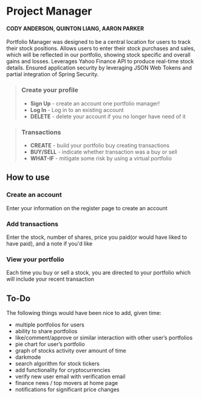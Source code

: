 # Project Manager
#### CODY ANDERSON, QUINTON LIANG, AARON PARKER


Portfolio Manager was designed to be a central location for users to track their stock positions. Allows users to enter their stock purchases and sales, which will be reflected in our portfolio, showing stock specific and overall gains and losses. Leverages Yahoo Finance API to produce real-time stock details. Ensured application security by leveraging JSON Web Tokens and partial integration of Spring Security.

> ### Create your profile
> * **Sign Up** - create an account one portfolio manager!
> * **Log In** - Log in to an existing account
> * **DELETE** - delete your account if you no longer have need of it

> ### Transactions
> * **CREATE** - build your portfolio buy creating transactions
> * **BUY/SELL** - indicate whether transaction was a buy or sell
> * **WHAT-IF** - mitigate some risk by using a virtual portfolio

## How to use
### Create an account
Enter your information on the register page to create an account

### Add transactions
Enter the stock, number of shares, price you paid(or would have liked to have paid), and a note if you'd like

### View your portfolio
Each time you buy or sell a stock, you are directed to your portfolio which will include your recent transaction



## To-Do

The following things would have been nice to add, given time:
* multiple portfolios for users
* ability to share portfolios
* like/comment/approve or similar interaction with other user’s portfolios
* pie chart for user’s portfolio
* graph of stocks activity over amount of time
* darkmode
* search algorithm for stock tickers
* add functionality for cryptocurrencies
* verify new user email with verification email
* finance news / top movers at home page
* notifications for significant price changes


